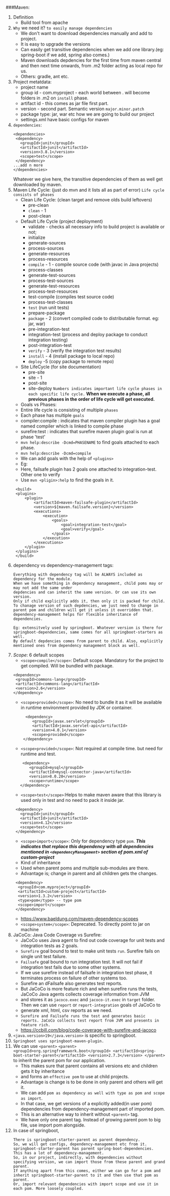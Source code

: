 ###Maven:
1. Definition
   - Build tool from apache
2. `Why` we need it? `to easily manage dependencies`
   - We don't want to download dependencies manually and add to project.
   - It is easy to upgrade the versions
   - Can easily get transitive dependencies when we add one library.(eg: spring-boot if we add, spring also comes.)
   - Maven downloads depdencies for the first time from maven central and then next time onwards, from .m2 folder acting as local repo for us.
   - Others: gradle, ant etc.
3. Project metatdata:
   - project name
   - group id - com.myproject - each world between . will become folders in .m2 on `install` phase.
   - artifact id - this comes as jar file first part.
   - version - second part. Semantic version `major.minor.patch`
   - package type: jar, war etc how we are going to build our project
   - settings.xml have basic configs for maven
4. `dependencies`:
   ```
   <dependencies>
    <dependency>
      <groupId>junit</groupId>
      <artifactId>junit</artifactId>
      <version>3.8.1</version>
      <scope>test</scope>
    </dependency>
   ...add n more
   </dependencies>
   ```
   Whatever we give here, the transitive dependencies of them as well get downloaded by maven.
5. Maven Life Cycle: (just do mvn and it lists all as part of error)
    `Life cycle consists of phases`
   - Clean Life Cycle: (clean target and remove olds build leftovers)
     - pre-clean
     - `clean` - 1
     - post-clean
   - Default Life Cycle (project deployment)
     - validate - checks all necessary info to build project is available or not;
     - initialize
     - generate-sources
     - process-sources
     - generate-resources
     - process-resources
     - `compile` - 1 - compile source code (with javac in Java projects)
     - process-classes
     - generate-test-sources
     - process-test-sources
     - generate-test-resources
     - process-test-resources
     - test-compile (compiles test source code)
     - process-test-classes
     - `test` (run unit tests)
     - prepare-package
     - `package` - 2 (convert compiled code to distributable format. eg: jar, war)
     - pre-integration-test
     - integration-test (process and deploy package to conduct integration testing)
     - post-integration-test
     - `verify` - 3 (verify the integration test results)
     - `install` - 4 (install package to local repo)
     - `deploy` -5 (copy package to remote repo)
   - Site LifeCycle (for site documentation)
     - pre-site
     - site - 1
     - post-site
     - site-deploy
   `Numbers indicates important life cycle phases in each specific life cycle.`
   **When we execute a phase, all previous phases in the order of life cycle will get executed.**
   - Goals vs Phases:
   - Entire life cycle is consisting of multiple `phases`
   - Each phase has multiple `goals`
   - compiler:compile : indicates that maven compiler plugin has a goal named compiler which is linked to compile phase
   - surefire:test : indicates that surefire maven plugin goal is run at phase 'test'
   - `mvn help:describe -Dcmd=PHASENAME` to find goals attached to each phase.
   - `mvn help:describe -Dcmd=compile`
   - We can add goals with the help of `<plugins>`
   - Eg: 
   - Here, failsafe plugin has 2 goals one attached to integration-test. Other one to verify
   - Use `mvn <pligin>:help` to find the goals in it.
   ```
    <build>
    <plugins>
        <plugin>
            <artifactId>maven-failsafe-plugin</artifactId>
            <version>${maven.failsafe.version}</version>
            <executions>
                <execution>
                    <goals>
                        <goal>integration-test</goal>
                        <goal>verify</goal>
                    </goals>
                </execution>
            </executions>
        </plugin>
    </plugins>
    </build>

   ```
6. dependency vs dependency-management tags:
    ```
    Everything with dependency tag will be ALWAYS included as dependency for the module.
    When we have something in dependency management, child poms may or may not add the same under
    depdencies and can inherit the same version. Or can use its own version.
    Only if child explicitly adds it, then only it is packed for child.
    To chanage version of such depdencies, we just need to change in parent pom and children will get it unless it overridden that.
    dependency-management helps for flexible inheritance of dependencies.
   
    Eg: extensitvely used by springboot. Whatever version is there for springboot-dependencies, same comes for all springboot-starters as well.
    By default depdencies comes from parent to child. Also, explicitly mentioned ones from dependency management block as well.
   
    ```
7. *Scope*: 6 default scopes
    - `<scope>compile</scope>`: Default scope. Mandatory for the project to get compiled. Will be bundled with package.
     ```
    <dependency>
      <groupId>commons-lang</groupId>
      <artifactId>commons-lang</artifactId>
      <version>2.6</version>
    </dependency>
     ```
    - `<scope>provided</scope>`: No need to bundle it as it will be available in runtime environment provided by JDK or container.
      ```
        <dependency>
           <groupId>javax.servlet</groupId>
           <artifactId>javax.servlet-api</artifactId>
           <version>4.0.1</version>
           <scope>provided</scope>
       </dependency>
      ```
    -  `<scope>provided</scope>`: Not required at compile time. but need for runtime and test.
    ```
        <dependency>
           <groupId>mysql</groupId>
           <artifactId>mysql-connector-java</artifactId>
           <version>8.0.28</version>
           <scope>runtime</scope>
       </dependency>
      ```
    - `<scope>test</scope>`:Helps to make maven aware that this library is used only in test and no need to pack it inside jar.
   ```
    <dependency>
      <groupId>junit</groupId>
      <artifactId>junit</artifactId>
      <version>4.12</version>
      <scope>test</scope>
    </dependency>
   ```
    -  `<scope>import</scope>`: Only for dependency type `pom`.
   ***This indicates that replace this dependency with all dependencies mentioned in `<dependencyManagement>` section of pom.xml of custom-project***
    - Kind of inheritance
    - Used when parent poms and multiple sub-modules are there.
    - Advantage is; change in parent and all children gets the changes. 
   ```
    <dependency>
     <groupId>com.myproject</groupId>
     <artifactId>custom-project</artifactId>
     <version>1.3.2</version>
     <type>pom</type> -- type pom
     <scope>import</scope>
    </dependency>

   ```
    - https://www.baeldung.com/maven-dependency-scopes
    -  `<scope>system</scope>`: Deprecated. To directly point to jar on machine
8. JaCoCo: Java Code Coverage vs Surefire:
    - JaCoCo uses Java agent to find out code coverage for unit tests and integration tests as 2 goals.
    - `Surefire` goal bound to test to make unit tests `run`. Surefire fails on single unit test failure.
    - `Failsafe` goal bound to run integration test. It will not fail if integration test fails due to some other systems.
    - If we use surefire instead of failsafe in integration test phase, it terminates process on failure of other systems too.
    - Surefire an dFailsafe also generates test reports.
    - But JaCoCo is more feature rich and when surefire runs the tests, JaCoCo Java agents collects coverage information from JVM 
    - and stores it as `jacoco.exec` and `jacoco-it.exec` in `target` folder. Then  we can use `report` or `report-integration` goals of JaCoCo to
    - generate xml, html, csv reports as we need.
    - `Surefire and Failsafe runs the test and generates basic reports. JaCoCo collects test report from JVM and presents in feature rich.`
    - https://ccbill.com/blog/code-coverage-with-surefire-and-jacoco
9. `<java.version>19</java.version>` is specific to springboot.
10. `Springboot uses springboot-maven-plugin.`
11. We can use `<parent>`
    `<parent>
     <groupId>org.springframework.boot</groupId>
     <artifactId>spring-boot-starter-parent</artifactId>
     <version>2.7.3</version>
     </parent>`
    to inherit the parent pom for our application.
    - This makes sure that parent contains all versions etc and children gets it by inheritance
    - and forms an `effective pom` to use at child projects.
    - Advantage is change is to be done in only parent and others will get it.
    - We can add `pom as dependency as well with type as pom and scope as import`.
    - In that case, we get versions of a explicitly added(in user pom) dependencies from dependency-management part of imported pom.
    - This is an alternative way to inherit without `<parent>` tag.
    - We have only one parent tag. Instead of growing parent pom to big file, use import pom alongside.
12. In case of springboot,
    ```
    There is springboot-starter-parent as parent dependency.
    So, we will get configs, dependency-management etc from it.
    springboot-starter-parent has parent spring-boot-dependencies.
    This has a lot of dependency-management.
    So, in our project, indirectly, with dependencies without specifying version, we can import those from these parent and grand parent.
    If anything apart from this comes, either we can go for a pom and inherit springboot-starter-parent to it and then use that pom as parent.
    Or, import relevant dependencies with import scope and use it in each pom. More loosely coupled.
    ```